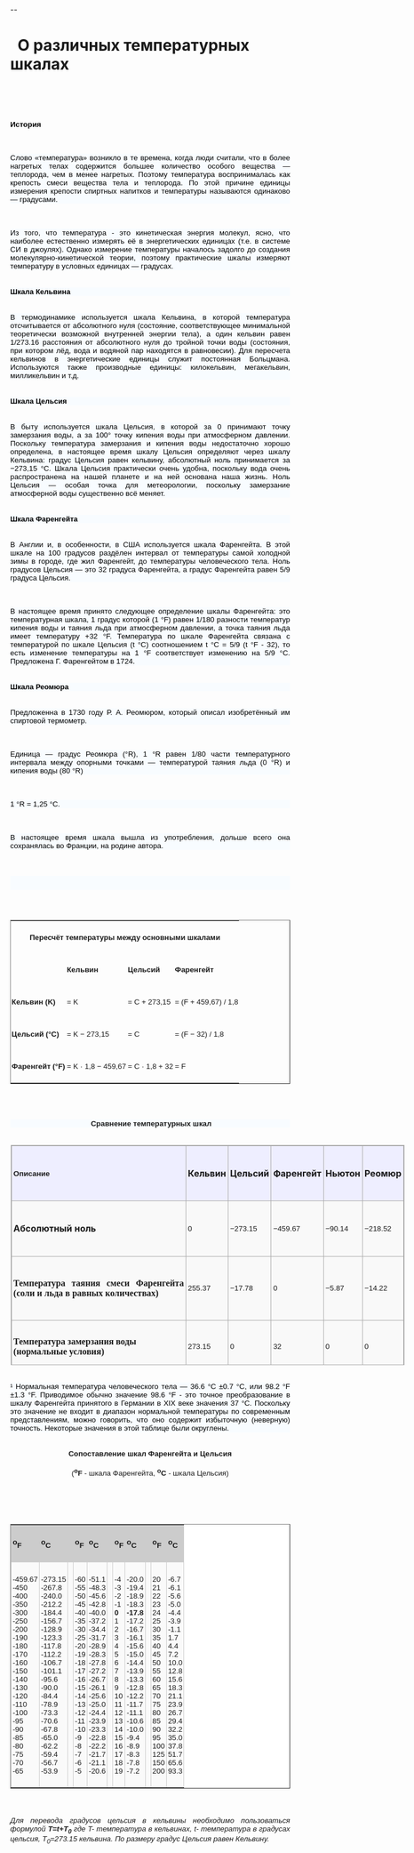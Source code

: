 <html>
<body>
<!--StartFragment-->
<div class="page-header">
--
   <h1 itemprop="headline">
   О различных температурных шкалах		</h1>
   </div>
    
    
    
    
    
   <div itemprop="articleBody">
   <p><strong><span style="font-size: 10pt;"><span style="font-size: 10pt; color: windowtext; font-family: Arial;">История</span></span></strong></p>
   <p style="background: none repeat scroll 0% 0% #f8fcff; text-align: justify;"><span style="font-size: 10pt; color: windowtext; font-family: Arial;">Слово «температура» возникло в те времена, когда люди считали, что в более нагретых телах содержится большее количество особого вещества — теплорода, чем в менее нагретых. Поэтому температура воспринималась как крепость смеси вещества тела и теплорода. По этой причине единицы измерения крепости спиртных напитков и температуры называются одинаково — градусами. </span></p>
   <p style="background: none repeat scroll 0% 0% #f8fcff; text-align: justify;"><span style="font-size: 10pt; color: windowtext; font-family: Arial;">Из того, что температура - это кинетическая энергия молекул, ясно, что наиболее естественно измерять её в энергетических единицах (т.е. в системе СИ в джоулях). Однако измерение температуры началось задолго до создания молекулярно-кинетической теории, поэтому практические шкалы измеряют температуру в условных единицах — градусах.</span></p>
   <h3 style="background: none repeat scroll 0% 0% #f8fcff; margin: auto 0cm; text-align: justify;"><a title=".D0.A8.D0.BA.D0.B0.D0.BB.D0.B0_.D0.9A.D0" name=".D0.A8.D0.BA.D0.B0.D0.BB.D0.B0_.D0.9A.D0"></a><span style="font-size: small;"><span class="mw-headline"><span style="color: windowtext; font-family: Arial;">Шкала Кельвина</span></span></span></h3>
   <p style="background: none repeat scroll 0% 0% #f8fcff; text-align: justify;"><span style="font-size: 10pt; color: windowtext; font-family: Arial;">В термодинамике используется шкала Кельвина, в которой температура отсчитывается от абсолютного нуля (состояние, соответствующее минимальной теоретически возможной внутренней энергии тела), а один кельвин равен 1/273.16 расстояния от абсолютного нуля до тройной точки воды (состояния, при котором лёд, вода и водяной пар находятся в равновесии). Для пересчета кельвинов в энергетические единицы служит постоянная Больцмана. Используются также производные единицы: килокельвин, мегакельвин, милликельвин и т.д.</span></p>
   <h3 style="background: none repeat scroll 0% 0% #f8fcff; margin: auto 0cm; text-align: justify;"><a title=".D0.A8.D0.BA.D0.B0.D0.BB.D0.B0_.D0.A6.D0" name=".D0.A8.D0.BA.D0.B0.D0.BB.D0.B0_.D0.A6.D0"></a><span style="font-size: small;"><span class="mw-headline"><span style="color: windowtext; font-family: Arial;">Шкала Цельсия</span></span></span></h3>
   <p style="background: none repeat scroll 0% 0% #f8fcff; text-align: justify;"><span style="font-size: 10pt; color: windowtext; font-family: Arial;">В быту используется шкала Цельсия, в которой за 0 принимают точку замерзания воды, а за 100° точку кипения воды при атмосферном давлении. Поскольку температура замерзания и кипения воды недостаточно хорошо определена, в настоящее время шкалу Цельсия определяют через шкалу Кельвина: градус Цельсия равен кельвину, абсолютный ноль принимается за −273,15 °C. Шкала Цельсия практически очень удобна, поскольку вода очень распространена на нашей планете и на ней основана наша жизнь. Ноль Цельсия — особая точка для <span style="color: windowtext;">метеорологии</span>, поскольку замерзание атмосферной воды существенно всё меняет.</span></p>
   <h3 style="background: none repeat scroll 0% 0% #f8fcff; margin: auto 0cm; text-align: justify;"><a title=".D0.A8.D0.BA.D0.B0.D0.BB.D0.B0_.D0.A4.D0" name=".D0.A8.D0.BA.D0.B0.D0.BB.D0.B0_.D0.A4.D0"></a><span style="font-size: small;"><span class="mw-headline"><span style="color: windowtext; font-family: Arial;">Шкала Фаренгейта</span></span></span></h3>
   <p style="background: none repeat scroll 0% 0% #f8fcff; text-align: justify;"><span style="font-size: 10pt; color: windowtext; font-family: Arial;">В Англии и, в особенности, в США используется шкала Фаренгейта. В этой шкале на 100 градусов раздёлен интервал от температуры самой холодной зимы в городе, где жил Фаренгейт, до температуры человеческого тела. Ноль градусов Цельсия — это 32 градуса Фаренгейта, а градус Фаренгейта равен 5/9 градуса Цельсия.</span></p>
   <p style="background: none repeat scroll 0% 0% #f8fcff; text-align: justify;"><span style="font-size: 10pt; color: windowtext; font-family: Arial;">В настоящее время принято следующее определение шкалы Фаренгейта: это температурная шкала, 1 градус которой (1 °F) равен 1/180 разности температур кипения воды и таяния льда при атмосферном давлении, а точка таяния льда имеет температуру +32 °F. Температура по шкале Фаренгейта связана с температурой по шкале Цельсия (t °С) соотношением t °С = 5/9 (t °F - 32), то есть изменение температуры на 1 °F соответствует изменению на 5/9 °С. Предложена Г. Фаренгейтом в 1724.</span></p>
   <h3 style="background: none repeat scroll 0% 0% #f8fcff; margin: auto 0cm; text-align: justify;"><a title=".D0.A8.D0.BA.D0.B0.D0.BB.D0.B0_.D0.A0.D0" name=".D0.A8.D0.BA.D0.B0.D0.BB.D0.B0_.D0.A0.D0"></a><span style="font-size: small;"><span class="mw-headline"><span style="color: windowtext; font-family: Arial;">Шкала Реомюра</span></span></span></h3>
   <p style="background: none repeat scroll 0% 0% #f8fcff; text-align: justify;"><span style="font-size: 10pt; color: windowtext; font-family: Arial;">Предложенна в 1730 году Р. А. Реомюром, который описал изобретённый им спиртовой термометр.</span></p>
   <p style="background: none repeat scroll 0% 0% #f8fcff; text-align: justify;"><span style="font-size: 10pt; color: windowtext; font-family: Arial;">Единица — градус Реомюра (°R), 1 °R равен 1/80 части температурного интервала между опорными точками — температурой таяния льда (0 °R) и кипения воды (80 °R)</span></p>
   <p style="background: none repeat scroll 0% 0% #f8fcff; text-align: justify;"><span style="font-size: 10pt; color: windowtext; font-family: Arial;">1 °R = 1,25 °C.</span></p>
   <p style="background: none repeat scroll 0% 0% #f8fcff; text-align: justify;"><span style="font-size: 10pt; color: windowtext; font-family: Arial;">В настоящее время шкала вышла из употребления, дольше всего она сохранялась во Франции, на родине автора.</span></p>
   <h2 style="background: none repeat scroll 0% 0% #f8fcff; margin: 12pt 0cm 3pt; text-align: center;" align="center"><a title=".D0.9F.D0.B5.D1.80.D0.B5.D1.85.D0.BE.D0." name=".D0.9F.D0.B5.D1.80.D0.B5.D1.85.D0.BE.D0."></a> </h2>
   <div>
   <table class="MsoNormalTable" border="1" cellspacing="3" cellpadding="0">
   <tbody>
   <tr>
   <td style="padding: 1.2pt; background-color: transparent; border: medium none #ece9d8;" colspan="4">
   <p class="MsoNormal" style="margin: 0cm 0cm 0pt; text-align: center;" align="center"><span style="font-size: 10pt; font-family: Arial;"><strong>Пересчёт температуры между основными шкалами</strong></span></p>
   </td>
   </tr>
   <tr>
   <td style="padding: 1.2pt; background-color: transparent; border: medium none #ece9d8;">
   <p class="MsoNormal" style="margin: 0cm 0cm 0pt; text-align: justify;"><strong><span style="font-size: 10pt; font-family: Arial;"> </span></strong></p>
   </td>
   <td style="padding: 1.2pt; background-color: transparent; border: medium none #ece9d8;">
   <p class="MsoNormal" style="margin: 0cm 0cm 0pt; text-align: justify;"><strong><span style="font-size: 10pt; font-family: Arial;">Кельвин</span></strong></p>
   </td>
   <td style="padding: 1.2pt; background-color: transparent; border: medium none #ece9d8;">
   <p class="MsoNormal" style="margin: 0cm 0cm 0pt; text-align: justify;"><strong><span style="font-size: 10pt; font-family: Arial;">Цельсий</span></strong></p>
   </td>
   <td style="padding: 1.2pt; background-color: transparent; border: medium none #ece9d8;">
   <p class="MsoNormal" style="margin: 0cm 0cm 0pt; text-align: justify;"><strong><span style="font-size: 10pt; font-family: Arial;">Фаренгейт</span></strong></p>
   </td>
   </tr>
   <tr>
   <td style="padding: 1.2pt; background-color: transparent; border: medium none #ece9d8;">
   <p class="MsoNormal" style="margin: 0cm 0cm 0pt; text-align: justify;"><strong><span style="font-size: 10pt; font-family: Arial;">Кельвин (K)</span></strong></p>
   </td>
   <td style="padding: 1.2pt; background-color: transparent; border: medium none #ece9d8;">
   <p class="MsoNormal" style="margin: 0cm 0cm 0pt; text-align: justify;"><span style="font-size: 10pt; font-family: Arial;">= K</span></p>
   </td>
   <td style="padding: 1.2pt; background-color: transparent; border: medium none #ece9d8;">
   <p class="MsoNormal" style="margin: 0cm 0cm 0pt; text-align: justify;"><span style="font-size: 10pt; font-family: Arial;">= С + 273,15</span></p>
   </td>
   <td style="padding: 1.2pt; background-color: transparent; border: medium none #ece9d8;">
   <p class="MsoNormal" style="margin: 0cm 0cm 0pt; text-align: justify;"><span style="font-size: 10pt; font-family: Arial;">= (F + 459,67) / 1,8</span></p>
   </td>
   </tr>
   <tr>
   <td style="padding: 1.2pt; background-color: transparent; border: medium none #ece9d8;">
   <p class="MsoNormal" style="margin: 0cm 0cm 0pt; text-align: justify;"><strong><span style="font-size: 10pt; font-family: Arial;">Цельсий (°C)</span></strong></p>
   </td>
   <td style="padding: 1.2pt; background-color: transparent; border: medium none #ece9d8;">
   <p class="MsoNormal" style="margin: 0cm 0cm 0pt; text-align: justify;"><span style="font-size: 10pt; font-family: Arial;">= K − 273,15</span></p>
   </td>
   <td style="padding: 1.2pt; background-color: transparent; border: medium none #ece9d8;">
   <p class="MsoNormal" style="margin: 0cm 0cm 0pt; text-align: justify;"><span style="font-size: 10pt; font-family: Arial;">= C</span></p>
   </td>
   <td style="padding: 1.2pt; background-color: transparent; border: medium none #ece9d8;">
   <p class="MsoNormal" style="margin: 0cm 0cm 0pt; text-align: justify;"><span style="font-size: 10pt; font-family: Arial;">= (F − 32) / 1,8</span></p>
   </td>
   </tr>
   <tr>
   <td style="padding: 1.2pt; background-color: transparent; border: medium none #ece9d8;">
   <p class="MsoNormal" style="margin: 0cm 0cm 0pt; text-align: justify;"><strong><span style="font-size: 10pt; font-family: Arial;">Фаренгейт (°F)</span></strong></p>
   </td>
   <td style="padding: 1.2pt; background-color: transparent; border: medium none #ece9d8;">
   <p class="MsoNormal" style="margin: 0cm 0cm 0pt; text-align: justify;"><span style="font-size: 10pt; font-family: Arial;">= K · 1,8 − 459,67</span></p>
   </td>
   <td style="padding: 1.2pt; background-color: transparent; border: medium none #ece9d8;">
   <p class="MsoNormal" style="margin: 0cm 0cm 0pt; text-align: justify;"><span style="font-size: 10pt; font-family: Arial;">= C · 1,8 + 32</span></p>
   </td>
   <td style="padding: 1.2pt; background-color: transparent; border: medium none #ece9d8;">
   <p class="MsoNormal" style="margin: 0cm 0cm 0pt; text-align: justify;"><span style="font-size: 10pt; font-family: Arial;">= F</span></p>
   </td>
   </tr>
   </tbody>
   </table>
   </div>
   <p style="background: none repeat scroll 0% 0% #f8fcff;" align="center"><span style="font-size: 10pt; color: windowtext; font-family: Arial;"> </span><a title=".D0.A1.D1.80.D0.B0.D0.B2.D0.BD.D0.B5.D0." name=".D0.A1.D1.80.D0.B0.D0.B2.D0.BD.D0.B5.D0."></a><span style="font-family: Arial;"><strong><span class="mw-headline"><span style="font-size: 10pt;">Сравнение температурных шкал</span></span></strong></span></p>
   <table class="MsoNormalTable" style="background: none repeat scroll 0% 0% #f9f9f9; margin: auto auto auto 0.5pt; width: 709px; height: 396px; border: 1pt solid #aaaaaa;" border="1" cellspacing="3" cellpadding="0">
   <tbody>
   <tr>
   <td style="padding: 2.4pt; background: none repeat scroll 0% 0% #eeeeff; border: 1pt solid #aaaaaa;">
   <p class="MsoNormal" style="margin: 12pt 0cm; text-align: justify;"><strong><span style="font-size: 10pt; font-family: Arial;">Описание</span></strong></p>
   </td>
   <td style="padding: 2.4pt; background: none repeat scroll 0% 0% #eeeeff; border: 1pt solid #aaaaaa;"><strong>Кельвин</strong></td>
   <td style="padding: 2.4pt; background: none repeat scroll 0% 0% #eeeeff; border: 1pt solid #aaaaaa;"><strong>Цельсий </strong></td>
   <td style="padding: 2.4pt; background: none repeat scroll 0% 0% #eeeeff; border: 1pt solid #aaaaaa;">
   <p class="MsoNormal" style="margin: 12pt 0cm; text-align: justify;"><strong>Фаренгейт</strong></p>
   </td>
   <td style="padding: 2.4pt; background: none repeat scroll 0% 0% #eeeeff; border: 1pt solid #aaaaaa;"><strong>Ньютон</strong></td>
   <td style="padding: 2.4pt; background: none repeat scroll 0% 0% #eeeeff; border: 1pt solid #aaaaaa;"><strong>Реомюр</strong></td>
   </tr>
   <tr>
   <td style="padding: 2.4pt; background-color: transparent; border: 1pt solid #aaaaaa;">
   <p><strong>Абсолютный ноль</strong></p>
   </td>
   <td style="padding: 2.4pt; background-color: transparent; border: 1pt solid #aaaaaa;">
   <p class="MsoNormal" style="margin: 12pt 0cm; text-align: justify;"><span style="font-size: 10pt; font-family: Arial;">0</span></p>
   </td>
   <td style="padding: 2.4pt; background-color: transparent; border: 1pt solid #aaaaaa;">
   <p class="MsoNormal" style="margin: 12pt 0cm; text-align: justify;"><span style="font-size: 10pt; font-family: Arial;">−273.15</span></p>
   </td>
   <td style="padding: 2.4pt; background-color: transparent; border: 1pt solid #aaaaaa;">
   <p class="MsoNormal" style="margin: 12pt 0cm; text-align: justify;"><span style="font-size: 10pt; font-family: Arial;">−459.67</span></p>
   </td>
   <td style="padding: 2.4pt; background-color: transparent; border: 1pt solid #aaaaaa;">
   <p class="MsoNormal" style="margin: 12pt 0cm; text-align: justify;"><span style="font-size: 10pt; font-family: Arial;">−90.14</span></p>
   </td>
   <td style="padding: 2.4pt; background-color: transparent; border: 1pt solid #aaaaaa;">
   <p class="MsoNormal" style="margin: 12pt 0cm; text-align: justify;"><span style="font-size: 10pt; font-family: Arial;">−218.52</span></p>
   </td>
   </tr>
   <tr>
   <td style="padding: 2.4pt; background-color: transparent; border: 1pt solid #aaaaaa;">
   <p class="MsoNormal" style="margin: 12pt 0cm; text-align: justify;"><span style="font-size: 10pt; font-family: Arial;"><strong><span style="font-size: medium;"><span style="font-family: Times New Roman;">Температура таяния смеси Фаренгейта (соли и льда в равных количествах)</span></span></strong></span></p>
   </td>
   <td style="padding: 2.4pt; background-color: transparent; border: 1pt solid #aaaaaa;">
   <p class="MsoNormal" style="margin: 12pt 0cm; text-align: justify;"><span style="font-size: 10pt; font-family: Arial;">255.37</span></p>
   </td>
   <td style="padding: 2.4pt; background-color: transparent; border: 1pt solid #aaaaaa;">
   <p class="MsoNormal" style="margin: 12pt 0cm; text-align: justify;"><span style="font-size: 10pt; font-family: Arial;">−17.78</span></p>
   </td>
   <td style="padding: 2.4pt; background-color: transparent; border: 1pt solid #aaaaaa;">
   <p class="MsoNormal" style="margin: 12pt 0cm; text-align: justify;"><span style="font-size: 10pt; font-family: Arial;">0</span></p>
   </td>
   <td style="padding: 2.4pt; background-color: transparent; border: 1pt solid #aaaaaa;">
   <p class="MsoNormal" style="margin: 12pt 0cm; text-align: justify;"><span style="font-size: 10pt; font-family: Arial;">−5.87</span></p>
   </td>
   <td style="padding: 2.4pt; background-color: transparent; border: 1pt solid #aaaaaa;">
   <p class="MsoNormal" style="margin: 12pt 0cm; text-align: justify;"><span style="font-size: 10pt; font-family: Arial;">−14.22</span></p>
   </td>
   </tr>
   <tr>
   <td style="padding: 2.4pt; background-color: transparent; border: 1pt solid #aaaaaa;"><strong><span style="font-family: Geneva, Arial, sans-serif;"><span style="font-size: 10pt; font-family: Arial;"><strong><span style="font-size: medium;"><span style="font-family: Times New Roman;">Температура замерзания воды (нормальные условия)</span></span></strong></span></span></strong></td>
   <td style="padding: 2.4pt; background-color: transparent; border: 1pt solid #aaaaaa;">
   <p class="MsoNormal" style="margin: 12pt 0cm; text-align: justify;"><span style="font-size: 10pt; font-family: Arial;">273.15</span></p>
   </td>
   <td style="padding: 2.4pt; background-color: transparent; border: 1pt solid #aaaaaa;">
   <p class="MsoNormal" style="margin: 12pt 0cm; text-align: justify;"><span style="font-size: 10pt; font-family: Arial;">0</span></p>
   </td>
   <td style="padding: 2.4pt; background-color: transparent; border: 1pt solid #aaaaaa;">
   <p class="MsoNormal" style="margin: 12pt 0cm; text-align: justify;"><span style="font-size: 10pt; font-family: Arial;">32</span></p>
   </td>
   <td style="padding: 2.4pt; background-color: transparent; border: 1pt solid #aaaaaa;">
   <p class="MsoNormal" style="margin: 12pt 0cm; text-align: justify;"><span style="font-size: 10pt; font-family: Arial;">0</span></p>
   </td>
   <td style="padding: 2.4pt; background-color: transparent; border: 1pt solid #aaaaaa;">
   <p class="MsoNormal" style="margin: 12pt 0cm; text-align: justify;"><span style="font-size: 10pt; font-family: Arial;">0</span></p>
   </td>
   </tr>
   <tr>
   <td style="padding: 2.4pt; background-color: transparent; border: 1pt solid #aaaaaa;">
   <p class="MsoNormal" style="margin: 12pt 0cm; text-align: justify;"><span style="font-size: 10pt; font-family: Arial;"><span style="font-family: Geneva, Arial, sans-serif;"><span style="font-size: medium;"><strong><span style="font-size: 10pt; font-family: Arial;"><strong><span style="font-size: medium;"><span style="font-family: Times New Roman;">Средняя температура человеческого тела</span></span></strong></span>¹</strong></span></span></span></p>
   </td>
   <td style="padding: 2.4pt; background-color: transparent; border: 1pt solid #aaaaaa;">
   <p class="MsoNormal" style="margin: 12pt 0cm; text-align: justify;"><span style="font-size: 10pt; font-family: Arial;">310.0</span></p>
   </td>
   <td style="padding: 2.4pt; background-color: transparent; border: 1pt solid #aaaaaa;">
   <p class="MsoNormal" style="margin: 12pt 0cm; text-align: justify;"><span style="font-size: 10pt; font-family: Arial;">36.8</span></p>
   </td>
   <td style="padding: 2.4pt; background-color: transparent; border: 1pt solid #aaaaaa;">
   <p class="MsoNormal" style="margin: 12pt 0cm; text-align: justify;"><span style="font-size: 10pt; font-family: Arial;">98.2</span></p>
   </td>
   <td style="padding: 2.4pt; background-color: transparent; border: 1pt solid #aaaaaa;">
   <p class="MsoNormal" style="margin: 12pt 0cm; text-align: justify;"><span style="font-size: 10pt; font-family: Arial;">12.21</span></p>
   </td>
   <td style="padding: 2.4pt; background-color: transparent; border: 1pt solid #aaaaaa;">
   <p class="MsoNormal" style="margin: 12pt 0cm; text-align: justify;"><span style="font-size: 10pt; font-family: Arial;">29.6</span></p>
   </td>
   </tr>
   <tr>
   <td style="padding: 2.4pt; background-color: transparent; border: 1pt solid #aaaaaa;">
   <p class="MsoNormal" style="margin: 12pt 0cm; text-align: justify;"><span style="font-size: 10pt; font-family: Arial;"><span style="font-family: Geneva, Arial, sans-serif;"><span style="font-size: medium;"><strong><span style="font-size: 10pt; font-family: Arial;"><strong><span style="font-size: medium;"><span style="font-family: Times New Roman;">Температура кипения воды (нормальные условия)</span></span></strong></span></strong></span></span></span></p>
   </td>
   <td style="padding: 2.4pt; background-color: transparent; border: 1pt solid #aaaaaa;">
   <p class="MsoNormal" style="margin: 12pt 0cm; text-align: justify;"><span style="font-size: 10pt; font-family: Arial;">373.15</span></p>
   </td>
   <td style="padding: 2.4pt; background-color: transparent; border: 1pt solid #aaaaaa;">
   <p class="MsoNormal" style="margin: 12pt 0cm; text-align: justify;"><span style="font-size: 10pt; font-family: Arial;">100</span></p>
   </td>
   <td style="padding: 2.4pt; background-color: transparent; border: 1pt solid #aaaaaa;">
   <p class="MsoNormal" style="margin: 12pt 0cm; text-align: justify;"><span style="font-size: 10pt; font-family: Arial;">212</span></p>
   </td>
   <td style="padding: 2.4pt; background-color: transparent; border: 1pt solid #aaaaaa;">
   <p class="MsoNormal" style="margin: 12pt 0cm; text-align: justify;"><span style="font-size: 10pt; font-family: Arial;">33</span></p>
   </td>
   <td style="padding: 2.4pt; background-color: transparent; border: 1pt solid #aaaaaa;">
   <p class="MsoNormal" style="margin: 12pt 0cm; text-align: justify;"><span style="font-size: 10pt; font-family: Arial;">80</span></p>
   </td>
   </tr>
   <tr>
   <td style="padding: 2.4pt; background-color: transparent; border: 1pt solid #aaaaaa;"><strong><span style="font-family: Geneva, Arial, sans-serif;"><span style="font-size: 10pt; font-family: Arial;"><span style="font-family: Geneva, Arial, sans-serif;"><span style="font-size: medium;"><strong><span style="font-size: 10pt; font-family: Arial;"><strong><span style="font-size: medium;"><span style="font-family: Times New Roman;">Температура поверхности Солнца</span></span></strong></span></strong></span></span></span></span></strong></td>
   <td style="padding: 2.4pt; background-color: transparent; border: 1pt solid #aaaaaa;">
   <p class="MsoNormal" style="margin: 12pt 0cm; text-align: justify;"><span style="font-size: 10pt; font-family: Arial;">5800</span></p>
   </td>
   <td style="padding: 2.4pt; background-color: transparent; border: 1pt solid #aaaaaa;">
   <p class="MsoNormal" style="margin: 12pt 0cm; text-align: justify;"><span style="font-size: 10pt; font-family: Arial;">5526</span></p>
   </td>
   <td style="padding: 2.4pt; background-color: transparent; border: 1pt solid #aaaaaa;">
   <p class="MsoNormal" style="margin: 12pt 0cm; text-align: justify;"><span style="font-size: 10pt; font-family: Arial;">9980</span></p>
   </td>
   <td style="padding: 2.4pt; background-color: transparent; border: 1pt solid #aaaaaa;">
   <p class="MsoNormal" style="margin: 12pt 0cm; text-align: justify;"><span style="font-size: 10pt; font-family: Arial;">1823</span></p>
   </td>
   <td style="padding: 2.4pt; background-color: transparent; border: 1pt solid #aaaaaa;">
   <p class="MsoNormal" style="margin: 12pt 0cm; text-align: justify;"><span style="font-size: 10pt; font-family: Arial;">4421</span></p>
   </td>
   </tr>
   </tbody>
   </table>
   <p style="background: none repeat scroll 0% 0% #f8fcff; text-align: justify;"><span style="font-size: 10pt; color: windowtext; font-family: Arial;">¹ Нормальная температура человеческого тела — 36.6 °C ±0.7 °C, или 98.2 °F ±1.3 °F. Приводимое обычно значение 98.6 °F - это точное преобразование в шкалу Фаренгейта принятого в Германии в XIX веке значения 37 °C. Поскольку это значение не входит в диапазон нормальной температуры по современным представлениям, можно говорить, что оно содержит избыточную (неверную) точность. Некоторые значения в этой таблице были округлены.</span></p>
   <p class="MsoNormal" style="margin: 0cm 0cm 0pt; text-align: center;" align="center"><strong><span style="font-size: 10pt; font-family: Arial;">Сопоставление шкал Фаренгейта и Цельсия</span></strong></p>
   <p class="MsoNormal" style="margin: 0cm 0cm 0pt; text-align: center;" align="center"><span style="font-size: 10pt; font-family: Arial;">(<strong><sup>o</sup>F</strong> - шкала Фаренгейта, <strong><sup>o</sup>C</strong> - шкала Цельсия)</span></p>
   <p class="MsoNormal" style="margin: 0cm 0cm 0pt; text-align: center;" align="center"> </p>
   <div>
   <table class="MsoNormalTable" style="background: none repeat scroll 0% 0% white; border-collapse: collapse; border: medium none -moz-use-text-color;" border="1" cellspacing="0" cellpadding="0">
   <tbody>
   <tr>
   <td style="padding: 1.8pt; background: none repeat scroll 0% 0% #cccccc; border: 1pt inset #cccccc;">
   <p class="MsoNormal" style="margin: 0cm 0cm 0pt; text-align: justify;"><strong><sup><span style="font-size: 10pt; font-family: Arial;">o</span></sup></strong><strong><span style="font-size: 10pt; font-family: Arial;">F</span></strong></p>
   </td>
   <td style="padding: 1.8pt; border-width: 1pt 1pt 1pt medium; border-style: inset inset inset none; border-color: #cccccc #cccccc #cccccc #ece9d8; background: none repeat scroll 0% 0% #cccccc;">
   <p class="MsoNormal" style="margin: 0cm 0cm 0pt; text-align: justify;"><strong><sup><span style="font-size: 10pt; font-family: Arial;">o</span></sup></strong><strong><span style="font-size: 10pt; font-family: Arial;">C</span></strong></p>
   </td>
   <td style="padding: 1.8pt; border-width: 1pt 1pt 1pt medium; border-style: inset inset inset none; border-color: #cccccc #cccccc #cccccc #ece9d8; background: none repeat scroll 0% 0% #cccccc;">
   <p class="MsoNormal" style="margin: 0cm 0cm 0pt; text-align: justify;"> </p>
   </td>
   <td style="padding: 1.8pt; border-width: 1pt 1pt 1pt medium; border-style: inset inset inset none; border-color: #cccccc #cccccc #cccccc #ece9d8; background: none repeat scroll 0% 0% #cccccc;">
   <p class="MsoNormal" style="margin: 0cm 0cm 0pt; text-align: justify;"><strong><sup><span style="font-size: 10pt; font-family: Arial;">o</span></sup></strong><strong><span style="font-size: 10pt; font-family: Arial;">F</span></strong></p>
   </td>
   <td style="padding: 1.8pt; border-width: 1pt 1pt 1pt medium; border-style: inset inset inset none; border-color: #cccccc #cccccc #cccccc #ece9d8; background: none repeat scroll 0% 0% #cccccc;">
   <p class="MsoNormal" style="margin: 0cm 0cm 0pt; text-align: justify;"><strong><sup><span style="font-size: 10pt; font-family: Arial;">o</span></sup></strong><strong><span style="font-size: 10pt; font-family: Arial;">C</span></strong></p>
   </td>
   <td style="padding: 1.8pt; border-width: 1pt 1pt 1pt medium; border-style: inset inset inset none; border-color: #cccccc #cccccc #cccccc #ece9d8; background: none repeat scroll 0% 0% #cccccc;">
   <p class="MsoNormal" style="margin: 0cm 0cm 0pt; text-align: justify;"> </p>
   </td>
   <td style="padding: 1.8pt; border-width: 1pt 1pt 1pt medium; border-style: inset inset inset none; border-color: #cccccc #cccccc #cccccc #ece9d8; background: none repeat scroll 0% 0% #cccccc;">
   <p class="MsoNormal" style="margin: 0cm 0cm 0pt; text-align: justify;"><strong><sup><span style="font-size: 10pt; font-family: Arial;">o</span></sup></strong><strong><span style="font-size: 10pt; font-family: Arial;">F</span></strong></p>
   </td>
   <td style="padding: 1.8pt; border-width: 1pt 1pt 1pt medium; border-style: inset inset inset none; border-color: #cccccc #cccccc #cccccc #ece9d8; background: none repeat scroll 0% 0% #cccccc;">
   <p class="MsoNormal" style="margin: 0cm 0cm 0pt; text-align: justify;"><strong><sup><span style="font-size: 10pt; font-family: Arial;">o</span></sup></strong><strong><span style="font-size: 10pt; font-family: Arial;">C</span></strong></p>
   </td>
   <td style="padding: 1.8pt; border-width: 1pt 1pt 1pt medium; border-style: inset inset inset none; border-color: #cccccc #cccccc #cccccc #ece9d8; background: none repeat scroll 0% 0% #cccccc;">
   <p class="MsoNormal" style="margin: 0cm 0cm 0pt; text-align: justify;"> </p>
   </td>
   <td style="padding: 1.8pt; border-width: 1pt 1pt 1pt medium; border-style: inset inset inset none; border-color: #cccccc #cccccc #cccccc #ece9d8; background: none repeat scroll 0% 0% #cccccc;">
   <p class="MsoNormal" style="margin: 0cm 0cm 0pt; text-align: justify;"><strong><sup><span style="font-size: 10pt; font-family: Arial;">o</span></sup></strong><strong><span style="font-size: 10pt; font-family: Arial;">F</span></strong></p>
   </td>
   <td style="padding: 1.8pt; border-width: 1pt 1pt 1pt medium; border-style: inset inset inset none; border-color: #cccccc #cccccc #cccccc #ece9d8; background: none repeat scroll 0% 0% #cccccc;">
   <p class="MsoNormal" style="margin: 0cm 0cm 0pt; text-align: justify;"><strong><sup><span style="font-size: 10pt; font-family: Arial;">o</span></sup></strong><strong><span style="font-size: 10pt; font-family: Arial;">C</span></strong></p>
   </td>
   </tr>
   <tr>
   <td style="padding: 1.8pt; border-width: medium 1pt 1pt; border-style: none inset inset; border-color: #ece9d8 #cccccc #cccccc; background: none repeat scroll 0% 0% #fafafa;">
   <p class="MsoNormal" style="margin: 0cm 0cm 0pt; text-align: justify;"><span style="font-size: 10pt; font-family: Arial;">-459.67<br />-450<br />-400<br />-350<br />-300<br />-250<br />-200<br />-190<br />-180<br />-170<br />-160<br />-150<br />-140<br />-130<br />-120<br />-110<br />-100<br />-95<br />-90<br />-85<br />-80<br />-75<br />-70<br />-65 </span></p>
   </td>
   <td style="padding: 1.8pt; border-width: medium 1pt 1pt medium; border-style: none inset inset none; border-color: #ece9d8 #cccccc #cccccc #ece9d8; background: none repeat scroll 0% 0% #fafafa;">
   <p class="MsoNormal" style="margin: 0cm 0cm 0pt; text-align: justify;"><span style="font-size: 10pt; font-family: Arial;">-273.15<br />-267.8<br />-240.0<br />-212.2<br />-184.4<br />-156.7<br />-128.9<br />-123.3<br />-117.8<br />-112.2<br />-106.7<br />-101.1<br />-95.6<br />-90.0<br />-84.4<br />-78.9<br />-73.3<br />-70.6<br />-67.8<br />-65.0<br />-62.2<br />-59.4<br />-56.7<br />-53.9</span></p>
   </td>
   <td style="padding: 1.8pt; border-width: medium 1pt 1pt medium; border-style: none inset inset none; border-color: #ece9d8 #cccccc #cccccc #ece9d8; background: none repeat scroll 0% 0% #fafafa;">
   <p class="MsoNormal" style="margin: 0cm 0cm 0pt; text-align: justify;"> </p>
   </td>
   <td style="padding: 1.8pt; border-width: medium 1pt 1pt medium; border-style: none inset inset none; border-color: #ece9d8 #cccccc #cccccc #ece9d8; background: none repeat scroll 0% 0% #fafafa;">
   <p class="MsoNormal" style="margin: 0cm 0cm 0pt; text-align: justify;"><span style="font-size: 10pt; font-family: Arial;">-60<br />-55<br />-50<br />-45<br />-40<br />-35<br />-30<br />-25<br />-20<br />-19<br />-18<br />-17<br />-16<br />-15<br />-14<br />-13<br />-12<br />-11<br />-10<br />-9<br />-8<br />-7<br />-6<br />-5 </span></p>
   </td>
   <td style="padding: 1.8pt; border-width: medium 1pt 1pt medium; border-style: none inset inset none; border-color: #ece9d8 #cccccc #cccccc #ece9d8; background: none repeat scroll 0% 0% #fafafa;">
   <p class="MsoNormal" style="margin: 0cm 0cm 0pt; text-align: justify;"><span style="font-size: 10pt; font-family: Arial;">-51.1<br />-48.3<br />-45.6<br />-42.8<br />-40.0<br />-37.2<br />-34.4<br />-31.7<br />-28.9<br />-28.3<br />-27.8<br />-27.2<br />-26.7<br />-26.1<br />-25.6<br />-25.0<br />-24.4<br />-23.9<br />-23.3<br />-22.8<br />-22.2<br />-21.7<br />-21.1<br />-20.6 </span></p>
   </td>
   <td style="padding: 1.8pt; border-width: medium 1pt 1pt medium; border-style: none inset inset none; border-color: #ece9d8 #cccccc #cccccc #ece9d8; background: none repeat scroll 0% 0% #fafafa;">
   <p class="MsoNormal" style="margin: 0cm 0cm 0pt; text-align: justify;"> </p>
   </td>
   <td style="padding: 1.8pt; border-width: medium 1pt 1pt medium; border-style: none inset inset none; border-color: #ece9d8 #cccccc #cccccc #ece9d8; background: none repeat scroll 0% 0% #fafafa;">
   <p class="MsoNormal" style="margin: 0cm 0cm 0pt; text-align: justify;"><span style="font-size: 10pt; font-family: Arial;">-4<br />-3<br />-2<br />-1<br /><strong>0</strong><br />1<br />2<br />3<br />4<br />5<br />6<br />7<br />8<br />9<br />10<br />11<br />12<br />13<br />14<br />15<br />16<br />17<br />18<br />19 </span></p>
   </td>
   <td style="padding: 1.8pt; border-width: medium 1pt 1pt medium; border-style: none inset inset none; border-color: #ece9d8 #cccccc #cccccc #ece9d8; background: none repeat scroll 0% 0% #fafafa;">
   <p class="MsoNormal" style="margin: 0cm 0cm 0pt; text-align: justify;"><span style="font-size: 10pt; font-family: Arial;">-20.0<br />-19.4<br />-18.9<br />-18.3<br /><strong>-17.8</strong><br />-17.2<br />-16.7<br />-16.1<br />-15.6<br />-15.0<br />-14.4<br />-13.9<br />-13.3<br />-12.8<br />-12.2<br />-11.7<br />-11.1<br />-10.6<br />-10.0<br />-9.4<br />-8.9<br />-8.3<br />-7.8<br />-7.2 </span></p>
   </td>
   <td style="padding: 1.8pt; border-width: medium 1pt 1pt medium; border-style: none inset inset none; border-color: #ece9d8 #cccccc #cccccc #ece9d8; background: none repeat scroll 0% 0% #fafafa;">
   <p class="MsoNormal" style="margin: 0cm 0cm 0pt; text-align: justify;"> </p>
   </td>
   <td style="padding: 1.8pt; border-width: medium 1pt 1pt medium; border-style: none inset inset none; border-color: #ece9d8 #cccccc #cccccc #ece9d8; background: none repeat scroll 0% 0% #fafafa;">
   <p class="MsoNormal" style="margin: 0cm 0cm 0pt; text-align: justify;"><span style="font-size: 10pt; font-family: Arial;">20<br />21<br />22<br />23<br />24<br />25<br />30<br />35<br />40<br />45<br />50<br />55<br />60<br />65<br />70<br />75<br />80<br />85<br />90<br />95<br />100<br />125<br />150<br />200 </span></p>
   </td>
   <td style="padding: 1.8pt; border-width: medium 1pt 1pt medium; border-style: none inset inset none; border-color: #ece9d8 #cccccc #cccccc #ece9d8; background: none repeat scroll 0% 0% #fafafa;">
   <p class="MsoNormal" style="margin: 0cm 0cm 0pt; text-align: justify;"><span style="font-size: 10pt; font-family: Arial;">-6.7<br />-6.1<br />-5.6<br />-5.0<br />-4.4<br />-3.9<br />-1.1<br />1.7<br />4.4<br />7.2<br />10.0<br />12.8<br />15.6<br />18.3<br />21.1<br />23.9<br />26.7<br />29.4<br />32.2<br />35.0<br />37.8<br />51.7<br />65.6<br />93.3 </span></p>
   </td>
   </tr>
   </tbody>
   </table>
   </div>
   <p class="MsoNormal" style="margin: 0cm 0cm 0pt; text-align: justify;"><em><span style="font-size: 10pt; font-family: Arial;">Для перевода градусов цельсия в кельвины необходимо пользоваться формулой <strong>T=t+T<sub>0</sub></strong> где T- температура в кельвинах, t- температура в градусах цельсия, T<sub>0</sub>=273.15 кельвина. По размеру градус Цельсия равен Кельвину.</span></em></p>
   <p class="MsoNormal" style="margin: 0cm 0cm 0pt; text-align: justify;"> </p> 	</div>

<!--EndFragment-->
</body>
</html>